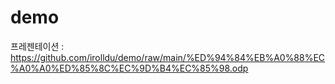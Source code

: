 # demo
프레젠테이션 : https://github.com/irolldu/demo/raw/main/%ED%94%84%EB%A0%88%EC%A0%A0%ED%85%8C%EC%9D%B4%EC%85%98.odp